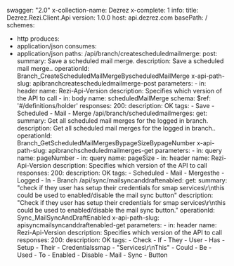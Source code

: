 swagger: "2.0"
x-collection-name: Dezrez
x-complete: 1
info:
  title: Dezrez.Rezi.Client.Api
  version: 1.0.0
host: api.dezrez.com
basePath: /
schemes:
- http
produces:
- application/json
consumes:
- application/json
paths:
  /api/branch/createscheduledmailmerge:
    post:
      summary: Save a scheduled mail merge.
      description: Save a scheduled mail merge..
      operationId: Branch_CreateScheduledMailMergeByscheduledMailMerge
      x-api-path-slug: apibranchcreatescheduledmailmerge-post
      parameters:
      - in: header
        name: Rezi-Api-Version
        description: Specifies which version of the API to call
      - in: body
        name: scheduledMailMerge
        schema:
          $ref: '#/definitions/holder'
      responses:
        200:
          description: OK
      tags:
      - Save
      - Scheduled
      - Mail
      - Merge
  /api/branch/scheduledmailmerges:
    get:
      summary: Get all scheduled mail merges for the logged in branch.
      description: Get all scheduled mail merges for the logged in branch..
      operationId: Branch_GetScheduledMailMergesBypageSizeBypageNumber
      x-api-path-slug: apibranchscheduledmailmerges-get
      parameters:
      - in: query
        name: pageNumber
      - in: query
        name: pageSize
      - in: header
        name: Rezi-Api-Version
        description: Specifies which version of the API to call
      responses:
        200:
          description: OK
      tags:
      - Scheduled
      - Mail
      - Mergesthe
      - Logged
      - In
      - Branch
  /api/sync/mailsyncanddraftenabled:
    get:
      summary: "check if they user has setup their credentials for smap services\r\nthis
        could be used to enabled/disable the mail sync button"
      description: "Check if they user has setup their credentials for smap services\r\nthis
        could be used to enabled/disable the mail sync button."
      operationId: Sync_MailSyncAndDraftEnabled
      x-api-path-slug: apisyncmailsyncanddraftenabled-get
      parameters:
      - in: header
        name: Rezi-Api-Version
        description: Specifies which version of the API to call
      responses:
        200:
          description: OK
      tags:
      - Check
      - If
      - They
      - User
      - Has
      - Setup
      - Their
      - Credentialssmap
      - "Services\r\nThis"
      - Could
      - Be
      - Used
      - To
      - Enabled
      - Disable
      - Mail
      - Sync
      - Button